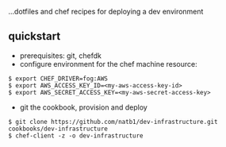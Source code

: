 ...dotfiles and chef recipes for deploying a dev environment

## quickstart
- prerequisites: git, chefdk
- configure environment for the chef machine resource:
```
$ export CHEF_DRIVER=fog:AWS
$ export AWS_ACCESS_KEY_ID=<my-aws-access-key-id>
$ export AWS_SECRET_ACCESS_KEY=<my-aws-secret-access-key>
```
- git the cookbook, provision and deploy
```
$ git clone https://github.com/natb1/dev-infrastructure.git cookbooks/dev-infrastructure
$ chef-client -z -o dev-infrastructure
```
